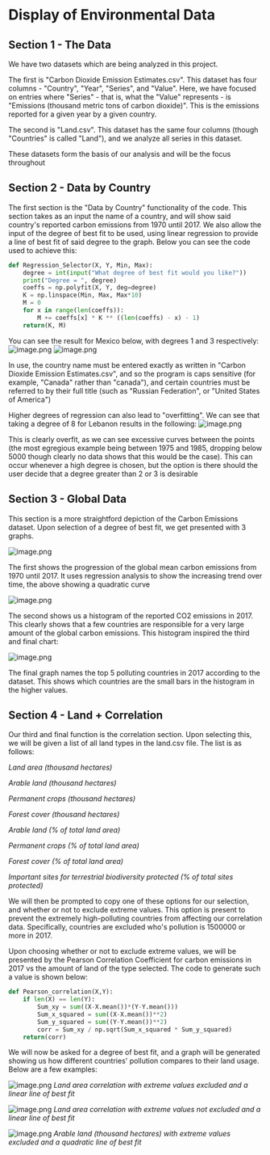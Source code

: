 # Display of Environmental Data

## Section 1 - The Data

We have two datasets which are being analyzed in this project.

The first is "Carbon Dioxide Emission Estimates.csv". This dataset has four columns - "Country", "Year", "Series", and "Value".
Here, we have focused on entries where "Series" - that is, what the "Value" represents - is "Emissions (thousand metric tons of carbon dioxide)". This is the emissions reported for a given year by a given country.

The second is "Land.csv". This dataset has the same four columns (though "Countries" is called "Land"), and we analyze all series in this dataset.

These datasets form the basis of our analysis and will be the focus throughout

## Section 2 - Data by Country

The first section is the "Data by Country" functionality of the code. This section takes as an input the name of a country, and will show said country's reported carbon emissions from 1970 until 2017. We also allow the input of the degree of best fit to be used, using linear regression to provide a line of best fit of said degree to the graph. Below you can see the code used to achieve this:


```python
def Regression_Selector(X, Y, Min, Max):
    degree = int(input("What degree of best fit would you like?"))
    print("Degree = ", degree)
    coeffs = np.polyfit(X, Y, deg=degree)
    K = np.linspace(Min, Max, Max*10)
    M = 0
    for x in range(len(coeffs)):
        M += coeffs[x] * K ** ((len(coeffs) - x) - 1)
    return(K, M)
```

You can see the result for Mexico below, with degrees 1 and 3 respectively:
![image.png](README_files/a0e585b9-328a-44fe-8a47-c198862f9b2b.png)
![image.png](README_files/9655a79b-0651-4f11-b917-51046f8066da.png)

In use, the country name must be entered exactly as written in "Carbon Dioxide Emission Estimates.csv", and so the program is caps sensitive (for example, "Canada" rather than "canada"), and certain countries must be referred to by their full title (such as "Russian Federation", or "United States of America")

Higher degrees of regression can also lead to "overfitting". We can see that taking a degree of 8 for Lebanon results in the following:
![image.png](README_files/d4c7930f-e162-4943-88e1-443df6cc43fa.png)

This is clearly overfit, as we can see excessive curves between the points (the most egregious example being between 1975 and 1985, dropping below 5000 though clearly no data shows that this would be the case). This can occur whenever a high degree is chosen, but the option is there should the user decide that a degree greater than 2 or 3 is desirable

## Section 3 - Global Data

This section is a more straightford depiction of the Carbon Emissions dataset. Upon selection of a degree of best fit, we get presented with 3 graphs.


![image.png](README_files/5140745e-ec7c-4aad-884f-bc3b3523c948.png)

The first shows the progression of the global mean carbon emissions from 1970 until 2017. It uses regression analysis to show the increasing trend over time, the above showing a quadratic curve

![image.png](README_files/a87b3999-c9de-4302-8763-4ee9a4cf11a7.png)

The second shows us a histogram of the reported CO2 emissions in 2017. This clearly shows that a few countries are responsible for a very large amount of the global carbon emissions. This histogram inspired the third and final chart:

![image.png](README_files/31aeba28-47e0-44cc-b2ea-68f626ae4e2c.png)

The final graph names the top 5 polluting countries in 2017 according to the dataset. This  shows which countries are the small bars in the histogram in the higher values.

## Section 4 - Land + Correlation

Our third and final function is the correlation section. Upon selecting this, we will be given a list of all land types in the land.csv file. The list is as follows:

*Land area (thousand hectares)*

*Arable land (thousand hectares)*

*Permanent crops (thousand hectares)*

*Forest cover (thousand hectares)*

*Arable land (% of total land area)*

*Permanent crops (% of total land area)*

*Forest cover (% of total land area)*

*Important sites for terrestrial biodiversity protected (% of total sites protected)*

We will then be prompted to copy one of these options for our selection, and whether or not to exclude extreme values. This option is present to prevent the extremely high-polluting countries from affecting our correlation data. Specifically, countries are excluded who's pollution is 1500000 or more in 2017. 

Upon choosing whether or not to exclude extreme values, we will be presented by the Pearson Correlation Coefficient for carbon emissions in 2017 vs the amount of land of the type selected. The code to generate such a value is shown below:


```python
def Pearson_correlation(X,Y):
    if len(X) == len(Y):
        Sum_xy = sum((X-X.mean())*(Y-Y.mean()))
        Sum_x_squared = sum((X-X.mean())**2)
        Sum_y_squared = sum((Y-Y.mean())**2)       
        corr = Sum_xy / np.sqrt(Sum_x_squared * Sum_y_squared)
    return(corr)
```

We will now be asked for a degree of best fit, and a graph will be generated showing us how different countries' pollution compares to their land usage. Below are a few examples:

![image.png](README_files/e0c689c9-a3bf-4aea-ba64-3180c9748140.png)
*Land area correlation with extreme values excluded and a linear line of best fit*

![image.png](README_files/2c26e47c-9661-469e-9704-f2afd9417062.png)
*Land area correlation with extreme values not excluded and a linear line of best fit*

![image.png](README_files/58266591-5e95-46fa-896a-50e4f92fa168.png)
*Arable land (thousand hectares) with extreme values excluded and a quadratic line of best fit*


```python

```
